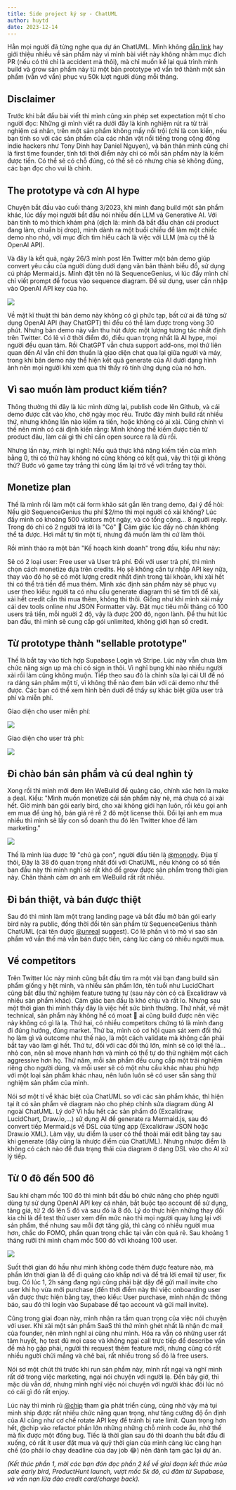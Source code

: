 ```yaml
---
title: Side project ký sự - ChatUML
author: huytd
date: 2023-12-14
---
```


Hẳn mọi người đã từng nghe qua dự án ChatUML. Mình không [dẫn link](https://chatuml.com) hay giới thiệu nhiều về sản phẩm này vì mình bài viết này không nhằm mục đích PR (nếu có thì chỉ là accident mà thôi), mà chỉ muốn kể lại quá trình mình build và grow sản phẩm này từ một bản prototype vớ vẩn trở thành một sản phẩm (vẫn vớ vẩn) phục vụ 50k lượt người dùng mỗi tháng.

## Disclaimer

Trước khi bắt đầu bài viết thì mình cũng xin phép set expectation một tí cho người đọc: Những gì mình viết ra dưới đây là kinh nghiệm rút ra từ trải nghiệm cá nhân, trên một sản phẩm không mấy nổi trội (chỉ là con kiến, nếu bạn tính so với các sản phẩm của các nhân vật nổi tiếng trong cộng đồng indie hackers như Tony Dinh hay Daniel Nguyen), và bản thân mình cũng chỉ là first time founder, tính tới thời điểm này chỉ có mỗi sản phẩm này là kiếm được tiền. Có thể sẽ có chỗ đúng, có thể sẽ có nhưng chia sẻ không đúng, các bạn đọc cho vui là chính.

## The prototype và cơn AI hype

Chuyện bắt đầu vào cuối tháng 3/2023, khi mình đang build một sản phẩm khác, lúc đấy mọi người bắt đầu nói nhiều đến LLM và Generative AI. Với bản tính tò mò thích khám phá (dịch là: mình đã bắt đầu chán cái product đang làm, chuẩn bị drop), mình dành ra một buổi chiều để làm một chiếc demo nho nhỏ, với mục đích tìm hiểu cách là việc với LLM (mà cụ thể là OpenAI API).

Và đây là kết quả, ngày 26/3 mình post lên Twitter một bản demo giúp convert yêu cầu của người dùng dưới dạng văn bản thành biểu đồ, sử dụng cú pháp Mermaid.js. Mình đặt tên nó là SequenceGenius, vì lúc đấy mình chỉ chỉ viết prompt để focus vào sequence diagram. Để sử dụng, user cần nhập vào OpenAI API key của họ.

![](https://notes.huy.rocks/posts/img/chatuml-prototype.png)

Về mặt kĩ thuật thì bản demo này không có gì phức tạp, bất cứ ai đã từng sử dụng OpenAI API (hay ChatGPT) thì đều có thể làm được trong vòng 30 phút. Nhưng bản demo này vẫn thu hút được một lượng tương tác nhất định trên Twitter. Có lẽ vì ở thời điểm đó, điều quan trọng nhất là AI hype, mọi người đều quan tâm. Rồi ChatGPT vẫn chưa support add-ons, mọi thứ liên quan đến AI vẫn chỉ đơn thuần là giao diện chat qua lại giữa người và máy, trong khi bản demo này thể hiện kết quả generate của AI dưới dạng hình ảnh nên mọi người khi xem qua thì thấy rõ tính ứng dụng của nó hơn.

## Vì sao muốn làm product kiếm tiền?

Thông thường thì đây là lúc mình dừng lại, publish code lên Github, và cái demo được cất vào kho, chờ ngày mọc rêu. Trước đây mình build rất nhiều thứ, nhưng không lần nào kiếm ra tiền, hoặc không có ai xài. Cũng chính vì thế nên mình có cái định kiến rằng: Mình không thể kiếm được tiền từ product đâu, làm cái gì thì chỉ cần open source ra là đủ rồi.

Nhưng lần này, mình lại nghĩ: Nếu quả thực khả năng kiếm tiền của mình bằng 0, thì có thử hay không nó cũng không có kết quả, vậy thì tội gì không thử? Bước vô game tay trắng thì cùng lắm lại trở về với trắng tay thôi.

## Monetize plan

Thế là mình rồi làm một cái form khảo sát gắn lên trang demo, đại ý để hỏi: Nếu giờ SequenceGenius thu phí $2/mo thì mọi người có xài không? Lúc đấy mình có khoảng 500 visitors một ngày, và có tổng cộng... 8 người reply. Trong đó chỉ có 2 người trả lời là "Có" 🤣 Cảm giác lúc đấy nó chán không thể tả được. Hơi mất tự tin một tí, nhưng đã muốn làm thì cứ làm thôi.

Rồi mình thảo ra một bản "Kế hoạch kinh doanh" trong đầu, kiểu như này:

Sẽ có 2 loại user: Free user và User trả phí. Đối với user trả phí, thì mình chọn cách monetize dựa trên credits. Họ sẽ không cần tự nhập API key nữa, thay vào đó họ sẽ có một lượng credit nhất định trong tài khoản, khi xài hết thì có thể trả tiền để mua thêm. Mình xác định sản phẩm này sẽ phục vụ user theo kiểu: người ta có nhu cầu generate diagram thì sẽ tìm tới để xài, xài hết credit cần thì mua thêm, không thì thôi. Giống như khi mình xài mấy cái dev tools online như JSON Formatter vậy. Đặt mục tiêu mỗi tháng có 100 users trả tiền, mỗi người 2 đô, vậy là được 200 đô, ngon lành. Để thu hút lúc ban đầu, thì mình sẽ cung cấp gói unlimited, không giới hạn số credit.

## Từ prototype thành "sellable prototype"

Thế là bắt tay vào tích hợp Supabase Login và Stripe. Lúc này vẫn chưa làm chức năng sign up mà chỉ có sign in thôi. Vì nghĩ bụng khi nào nhiều người xài rồi làm cũng không muộn. Tiếp theo sau đó là chỉnh sửa lại cái UI để nó ra dáng sản phẩm một tí, vì không thể nào đem bán với cái demo như thế được. Các bạn có thể xem hình bên dưới để thấy sự khác biệt giữa user trả phí và miễn phí.

Giao diện cho user miễn phí:

![](https://notes.huy.rocks/posts/img/chatuml-free-user-ui.png)

Giao diện cho user trả phí:

![](https://notes.huy.rocks/posts/img/chatuml-paid-user-ui.png)

## Đi chào bán sản phẩm và cú deal nghìn tỷ

Xong rồi thì mình mới đem lên WeBuild để quảng cáo, chính xác hơn là make a deal. Kiểu: "Mình muốn monetize cái sản phẩm này nè, mà chưa có ai xài hết. Giờ mình bán gói early bird, cho xài không giới hạn luôn, rồi kêu gọi anh em mua để ủng hộ, bán giá rẻ rề 2 đô một license thôi. Đổi lại anh em mua nhiều thì mình sẽ lấy con số doanh thu đó lên Twitter khoe để làm marketing."


![](https://notes.huy.rocks/posts/img/chatuml-first-payment.png)

Thế là mình lùa được 19 "chú gà con", người đầu tiên là [@monody](https://github.com/monodyle/). Đùa tí thôi, Đây là 38 đô quan trọng nhất đối với ChatUML, nếu không có số tiền ban đầu này thì mình nghĩ sẽ rất khó để grow được sản phẩm trong thời gian này. Chân thành cảm ơn anh em WeBuild rất rất nhiều.

## Đi bán thiệt, và bán được thiệt

Sau đó thì mình làm một trang landing page và bắt đầu mở bán gói early bird này ra public, đồng thời đổi tên sản phẩm từ SequenceGenius thành ChatUML (cái tên được [@unreal](https://github.com/unrealhoang) suggest). Có lẽ phần vì tò mò vì sao sản phẩm vớ vẩn thế mà vẫn bán được tiền, càng lúc càng có nhiều người mua.

## Về competitors

Trên Twitter lúc này mình cũng bắt đầu tìm ra một vài bạn đang build sản phẩm giống y hệt mình, và nhiều sản phẩm lớn, tên tuổi như LucidChart cũng bắt đầu thử nghiệm feature tương tự (sau này còn có cả Excalidraw và nhiều sản phẩm khác). Cảm giác ban đầu là khó chịu và rất lo. Nhưng sau một thời gian thì mình thấy đây là việc hết sức bình thường. Thứ nhất, về mặt technical, sản phẩm này không hề có moat 🥲 ai cũng build được nên việc này không có gì là lạ. Thứ hai, có nhiều competitors chứng tỏ là mình đang đi đúng hướng, đúng market. Thứ ba, mình có cơ hội quan sát xem đối thủ họ làm gì và outcome như thế nào, là một cách validate mà không cần phải bắt tay vào làm gì hết. Thứ tư, đối với các đối thủ lớn, mình sẽ có lợi thế là... nhỏ con, nên sẽ move nhanh hơn và mình có thể tự do thử nghiệm một cách aggressive hơn họ. Thứ năm, mỗi sản phẩm đều cung cấp một trải nghiệm riêng cho người dùng, và mỗi user sẽ có một nhu cầu khác nhau phù hợp với một loại sản phẩm khác nhau, nên luôn luôn sẽ có user sẵn sàng thử nghiệm sản phẩm của mình.

Nói sơ một tí về khác biệt của ChatUML so với các sản phẩm khác, thì hiện tại ít có sản phẩm vẽ diagram nào cho phép chỉnh sửa diagram dùng AI ngoài ChatUML. Lý do? Vì hầu hết các sản phẩm đó (Excalidraw, LucidChart, Draw.io,...) sử dụng AI để generate ra Mermaid.js, sau đó convert tiếp Mermaid.js về DSL của từng app (Excalidraw JSON hoặc Draw.io XML). Làm vậy, ưu điểm là user có thể thoải mái edit bằng tay sau khi generate (đây cũng là nhược điểm của ChatUML). Nhưng nhược điểm là không có cách nào để đưa trạng thái của diagram ở dạng DSL vào cho AI xử lý tiếp.

## Từ 0 đô đến 500 đô

Sau khi chạm mốc 100 đô thì mình bắt đầu bỏ chức năng cho phép người dùng tự sử dụng OpenAI API key cá nhân, bắt buộc tạo account để sử dụng, tăng giá, từ 2 đô lên 5 đô và sau đó là 8 đô. Lý do thực hiện những thay đổi kia chỉ là để test thử user xem đến mức nào thì mọi người quay lưng lại với sản phẩm, thế nhưng sau mỗi đợt tăng giá, thì càng có nhiều người mua hơn, chắc do FOMO, phần quan trọng chắc tại vẫn còn quá rẻ. Sau khoảng 1 tháng rưỡi thì mình chạm mốc 500 đô với khoảng 100 user.

![](https://notes.huy.rocks/posts/img/chatuml-500.png)

Suốt thời gian đó hầu như mình không code thêm được feature nào, mà phần lớn thời gian là để đi quảng cáo khắp nơi và để trả lời email từ user, fix bug. Có lúc 1, 2h sáng đang ngủ cũng phải bật dậy để gửi mail invite cho user khi họ vừa mới purchase (đến thời điểm này thì việc onboarding user vẫn được thực hiện bằng tay, theo kiểu: User purchase, mình nhận đc thông báo, sau đó thì login vào Supabase để tạo account và gửi mail invite).

Cũng trong giai đoạn này, mình nhận ra tầm quan trọng của việc nói chuyện với user. Khi xài một sản phẩm SaaS thì thứ mình ghét nhất là nhận đc mail của founder, nên mình nghĩ ai cũng như mình. Hóa ra vẫn có những user rất tâm huyết, họ test đủ mọi case và không ngại call trực tiếp để describe vấn đề mà họ gặp phải, người thì request thêm feature mới, nhưng cũng có rất nhiều người chửi mắng và chê bai, rất nhiều trong số đó là free users.

Nói sơ một chút thì trước khi run sản phẩm này, mình rất ngại và nghĩ mình rất dở trong việc marketing, ngại nói chuyện với người lạ. Đến bây giờ, thì mặc dù vẫn dở, nhưng mình nghĩ việc nói chuyện với người khác đôi lúc nó có cái gì đó rất enjoy.

Lúc này thì mình rủ [@chip](https://github.com/lqt93) tham gia phát triển cùng, cũng nhờ vậy mà tụi mình ship được rất nhiều chức năng quan trọng, như tăng cường độ ổn định của AI cũng như cơ chế rotate API key để tránh bị rate limit. Quan trọng hơn hết, @chip vào refactor phần lớn những những chỗ mình code ẩu, nhờ thế mà fix được một đống bug. Tiếc là thời gian sau đó thì doanh thu bắt đầu đi xuống, có rất ít user đặt mua và quỹ thời gian của mình càng lúc càng hạn chế (do phải lo chạy deadline của day job 😂) nên đành tạm gác lại dự án.

_(Kết thúc phần 1, mời các bạn đón đọc phần 2 kể về giai đoạn kết thúc mùa sale early bird, ProductHunt launch, vượt mốc 5k đô, cú đâm từ Supabase, và vấn nạn lừa đảo credit card/charge back)._
